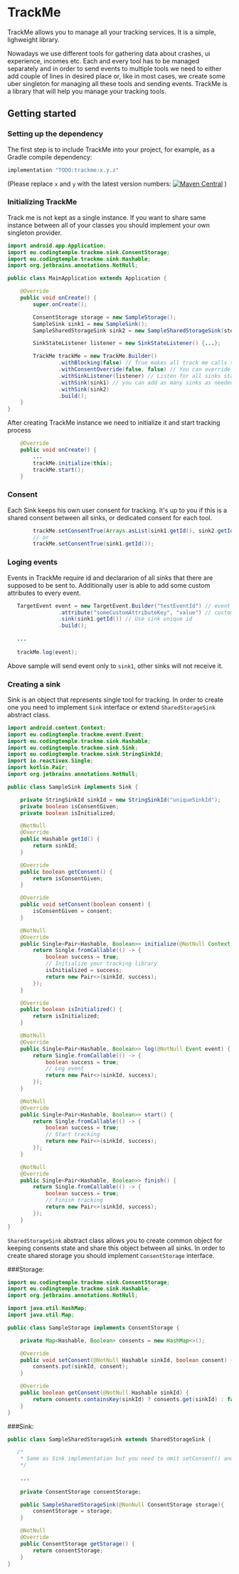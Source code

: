 # TrackMe
TrackMe allows you to manage all your tracking services. It is a simple, lighweight library.

Nowadays we use different tools for gathering data about crashes, ui experience, incomes etc. Each and every tool has to be managed separately and in order to send events to multiple tools we need to either add couple of lines in desired place or, like in most cases, we create some uber singleton for managing all these tools and sending events. TrackMe is a library that will help you manage your tracking tools.

## Getting started

### Setting up the dependency

The first step is to include TrackMe into your project, for example, as a Gradle compile dependency:

```groovy
implementation "TODO:trackme:x.y.z"
```

(Please replace `x` and `y` with the latest version numbers: [![Maven Central](https://maven-badges.herokuapp.com/maven-central/TODO.trackme/trackme/badge.svg)](https://maven-badges.herokuapp.com/maven-central/TODO.trackme/trackme)
)

### Initializing TrackMe

Track me is not kept as a single instance. If you want to share same instance between all of your classes you should implement your own singleton provider.

```java
import android.app.Application;
import eu.codingtemple.trackme.sink.ConsentStorage;
import eu.codingtemple.trackme.sink.Hashable;
import org.jetbrains.annotations.NotNull;

public class MainApplication extends Application {

    @Override
    public void onCreate() {
        super.onCreate();

        ConsentStorage storage = new SampleStorage();
        SampleSink sink1 = new SampleSink();
        SampleSharedStorageSink sink2 = new SampleSharedStorageSink(storage);

        SinkStateListener listener = new SinkStateListener() {...};

        TrackMe trackMe = new TrackMe.Builder()
                .withBlocking(false) // True makes all track me calls synchronious
                .withConsentOverride(false, false) // You can override all consents with this
                .withSinkListener(listener) // Listen for all sinks state changes
                .withSink(sink1) // you can add as many sinks as needed, just remember to use unique ids
                .withSink(sink2)
                .build();
    }
}
```

After creating TrackMe instance we need to initialize it and start tracking process

```java
    @Override
    public void onCreate() {
        ...
        trackMe.initialize(this);
        trackMe.start();
    }
```

### Consent

Each Sink keeps his own user consent for tracking. It's up to you if this is a shared consent between all sinks, or dedicated consent for each tool.

```java
        trackMe.setConsentTrue(Arrays.asList(sink1.getId(), sink2.getId()));
        // or
        trackMe.setConsentTrue(sink1.getId());
```


### Loging events

Events in TrackMe require id and declararion of all sinks that there are supposed to be sent to. Additionally user is able to add some custom attributes to every event.

```java
   TargetEvent event = new TargetEvent.Builder("testEventId") // event Id
                .attribute("someCustomAttributeKey", "value") // custom value
                .sink(sink1.getId()) // Use sink unique id
                .build();
                
   ...
   
   trackMe.log(event);
```

Above sample will send event only to ```sink1```, other sinks will not receive it.

### Creating a sink

Sink is an object that represents single tool for tracking. In order to create one you need to implement ```Sink``` interface or extend ```SharedStorageSink``` abstract class.

```java
import android.content.Context;
import eu.codingtemple.trackme.event.Event;
import eu.codingtemple.trackme.sink.Hashable;
import eu.codingtemple.trackme.sink.Sink;
import eu.codingtemple.trackme.sink.StringSinkId;
import io.reactivex.Single;
import kotlin.Pair;
import org.jetbrains.annotations.NotNull;

public class SampleSink implements Sink {

    private StringSinkId sinkId = new StringSinkId("uniqueSinkId");
    private boolean isConsentGiven;
    private boolean isInitialized;

    @NotNull
    @Override
    public Hashable getId() {
        return sinkId;
    }

    @Override
    public boolean getConsent() {
        return isConsentGiven;
    }

    @Override
    public void setConsent(boolean consent) {
        isConsentGiven = consent;
    }

    @NotNull
    @Override
    public Single<Pair<Hashable, Boolean>> initialize(@NotNull Context context) {
        return Single.fromCallable(() -> {
            boolean success = true;
            // Initialize your tracking library
            isInitialized = success;
            return new Pair<>(sinkId, success);
        });
    }

    @Override
    public boolean isInitialized() {
        return isInitialized;
    }

    @NotNull
    @Override
    public Single<Pair<Hashable, Boolean>> log(@NotNull Event event) {
        return Single.fromCallable(() -> {
            boolean success = true;
            // Log event
            return new Pair<>(sinkId, success);
        });
    }

    @NotNull
    @Override
    public Single<Pair<Hashable, Boolean>> start() {
        return Single.fromCallable(() -> {
            boolean success = true;
            // Start tracking
            return new Pair<>(sinkId, success);
        });
    }

    @NotNull
    @Override
    public Single<Pair<Hashable, Boolean>> finish() {
        return Single.fromCallable(() -> {
            boolean success = true;
            // Finish tracking
            return new Pair<>(sinkId, success);
        });
    }
}
```

```SharedStorageSink``` abstract class allows you to create common object for keeping consents state and share this object between all sinks. In order to create shared storage you should implement ```ConsentStorage``` interface.

###Storage:
```java
import eu.codingtemple.trackme.sink.ConsentStorage;
import eu.codingtemple.trackme.sink.Hashable;
import org.jetbrains.annotations.NotNull;

import java.util.HashMap;
import java.util.Map;

public class SampleStorage implements ConsentStorage {

    private Map<Hashable, Boolean> consents = new HashMap<>();

    @Override
    public void setConsent(@NotNull Hashable sinkId, boolean consent) {
        consents.put(sinkId, consent);
    }

    @Override
    public boolean getConsent(@NotNull Hashable sinkId) {
        return consents.containsKey(sinkId) ? consents.get(sinkId) : false;
    }
}
```

###Sink:
```java
public class SampleSharedStorageSink extends SharedStorageSink {

   /*
    * Same as Sink implementation but you need to omit setConsent() and getConsent() overriding and provide storage object
    */
	
	...
	
    private ConsentStorage consentStorage;

    public SampleSharedStorageSink(@NonNull ConsentStorage storage){
        consentStorage = storage;
    }

    @NotNull
    @Override
    public ConsentStorage getStorage() {
        return consentStorage;
    }
}

```


